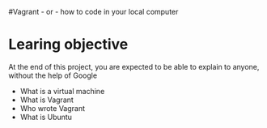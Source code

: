 #Vagrant - or - how to code in your local computer
# Learing objective
At the end of this project, you are expected to be able to explain to anyone, without the help of Google

* What is a virtual machine
* What is Vagrant
* Who wrote Vagrant
* What is Ubuntu
